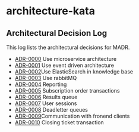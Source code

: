# architecture-kata


## Architectural Decision Log

This log lists the architectural decisions for MADR.

- [ADR-0000](docs/adr/0000-use-microservice-architecture.md) Use microservice architecture
- [ADR-0001](docs/adr/0001-use-event-driven-architecture.md) Use event driven architecture
- [ADR-0002](docs/adr/0002-Use-ElasticSearch-in-knowledge-base.md)Use ElasticSearch in knowledge base
- [ADR-0003](docs/adr/0003-use-rabbitMQ.md) Use rabbitMQ
- [ADR-0004](docs/adr/0004-reporting.md) Reporting
- [ADR-0005](docs/adr/0005-subscription-order-transactions.md) Subscription order transactions
- [ADR-0006](docs/adr/0006-results-queue.md) Results queue
- [ADR-0007](docs/adr/0007-user-sessions.md) User sessions
- [ADR-0008](docs/adr/0008-deadletter-queues.md) Deadletter queues
- [ADR-0009](docs/adr/0009-communication-with-fronend-clients.md)Communication with fronend clients
- [ADR-0010](docs/adr/0010-closing-ticket-transaction.md) Closing ticket transaction
